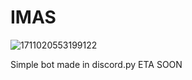 # IMAS
![1711020553199122](https://github.com/user-attachments/assets/e4350428-5ae1-4e15-aa7c-f7dd9f89acdd)



Simple bot made in discord.py
ETA SOON

